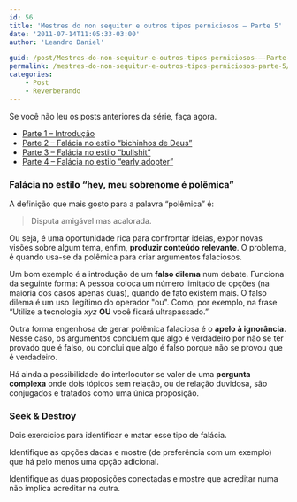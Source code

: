```yaml
---
id: 56
title: 'Mestres do non sequitur e outros tipos perniciosos – Parte 5'
date: '2011-07-14T11:05:33-03:00'
author: 'Leandro Daniel'

guid: /post/Mestres-do-non-sequitur-e-outros-tipos-perniciosos-–-Parte-5.aspx
permalink: /mestres-do-non-sequitur-e-outros-tipos-perniciosos-parte-5/
categories:
    - Post
    - Reverberando
---
```


Se você não leu os posts anteriores da série, faça agora.

- [Parte 1 – Introdução](http://www.leandrodaniel.com/post/Mestres-do-non-sequitur-e-outros-tipos-perniciosos-%E2%80%93-Parte-2)
- [Parte 2 – Falácia no estilo “bichinhos de Deus”](http://www.leandrodaniel.com/post/Mestres-do-non-sequitur-e-outros-tipos-perniciosos-%E2%80%93-Parte-2)
- [Parte 3 – Falácia no estilo “bullshit”](http://www.leandrodaniel.com/post/Mestres-do-non-sequitur-e-outros-tipos-perniciosos-%E2%80%93-Parte-3)
- [Parte 4 – Falácia no estilo “early adopter”](http://www.leandrodaniel.com/post/Mestres-do-non-sequitur-e-outros-tipos-perniciosos-–-Parte-4)

### Falácia no estilo “hey, meu sobrenome é polêmica”

A definição que mais gosto para a palavra “polêmica” é:

> Disputa amigável mas acalorada.

Ou seja, é uma oportunidade rica para confrontar ideias, expor novas visões sobre algum tema, enfim, **produzir conteúdo relevante**. O problema, é quando usa-se da polêmica para criar argumentos falaciosos.

Um bom exemplo é a introdução de um **falso dilema** num debate. Funciona da seguinte forma: A pessoa coloca um número limitado de opções (na maioria dos casos apenas duas), quando de fato existem mais. O falso dilema é um uso ilegítimo do operador "ou". Como, por exemplo, na frase “Utilize a tecnologia *xyz* **OU** você ficará ultrapassado.”

Outra forma engenhosa de gerar polêmica falaciosa é o **apelo à ignorância**. Nesse caso, os argumentos concluem que algo é verdadeiro por não se ter provado que é falso, ou conclui que algo é falso porque não se provou que é verdadeiro.

Há ainda a possibilidade do interlocutor se valer de uma **pergunta complexa** onde dois tópicos sem relação, ou de relação duvidosa, são conjugados e tratados como uma única proposição.

### Seek &amp; Destroy

Dois exercícios para identificar e matar esse tipo de falácia.

Identifique as opções dadas e mostre (de preferência com um exemplo) que há pelo menos uma opção adicional.

Identifique as duas proposições conectadas e mostre que acreditar numa não implica acreditar na outra.